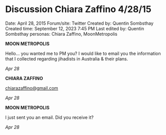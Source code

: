 # Discussion Chiara Zaffino 4/28/15

Date: April 28, 2015
Forum/site: Twitter
Created by: Quentin Sombsthay
Created time: September 12, 2023 7:45 PM
Last edited by: Quentin Sombsthay
personas: Chiara Zaffino, MoonMetropolis

**MOON METROPOLIS**

Hello… you wanted me to PM you? I would like to email you the information that I collected regarding jihadists in Australia & their plans.

*Apr 28*

**CHIARA ZAFFINO**

chiarazaffino@gmail.com

*Apr 28*

**MOON METROPOLIS**

I just sent you an email. Did you receive it?

*Apr 28*